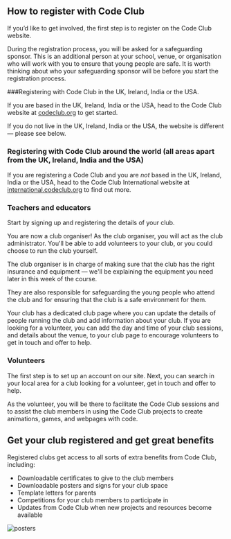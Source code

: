 
## How to register with Code Club

If you’d like to get involved, the first step is to register on the Code Club website.

During the registration process, you will be asked for a safeguarding sponsor. This is an additional person at your school, venue, or organisation who will work with you to ensure that young people are safe. It is worth thinking about who your safeguarding sponsor will be before you start the registration process.

###Registering with Code Club in the UK, Ireland, India or the USA.

If you are based in the UK, Ireland, India or the USA, head to the Code Club website at [codeclub.org](https://www.codeclub.org/) to get started.

If you do not live in the UK, Ireland, India or the USA, the website is different — please see below.

### Registering with Code Club around the world (all areas apart from the UK, Ireland, India and the USA)

If you are registering a Code Club and you are *not* based in the UK, Ireland, India or the USA, head to the Code Club International website at
[international.codeclub.org](http://international.codeclub.org) to find out more.

### Teachers and educators
Start by signing up and registering the details of your club.

You are now a club organiser! As the club organiser, you will act as the club administrator. You'll be able to add volunteers to your club, or you could choose to run the club yourself.

The club organiser is in charge of making sure that the club has the right insurance and equipment — we'll be explaining the equipment you need later in this week of the course.

They are also responsible for safeguarding the young people who attend the club and for ensuring that the club is a safe environment for them.

Your club has a dedicated club page where you can update the details of people running the club and add information about your club. If you are looking for a volunteer, you can add the day and time of your club sessions, and details about the venue, to your club page to encourage volunteers to get in touch and offer to help.

### Volunteers
The first step is to set up an account on our site. Next, you can search in your local area for a club looking for a volunteer, get in touch and offer to help.

As the volunteer, you will be there to facilitate the Code Club sessions and to assist the club members in using the Code Club projects to create animations, games, and webpages with code.

## Get your club registered and get great benefits
Registered clubs get access to all sorts of extra benefits from Code Club, including:

+ Downloadable certificates to give to the club members
+ Downloadable posters and signs for your club space
+ Template letters for parents
+ Competitions for your club members to participate in
+ Updates from Code Club when new projects and resources become available

![posters](https://s3-eu-west-1.amazonaws.com/rpf-futurelearn/CC+vol+training+/CCI-Resource-Web-Image-transparent.png)
